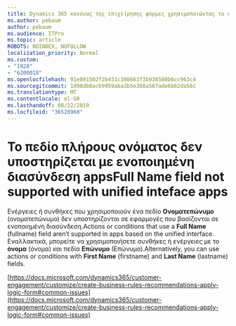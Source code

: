 ```yaml
---
title: Dynamics 365 κανόνας της επιχείρησης φόρμες χρησιμοποιώντας το πεδίο Fullname δεν
ms.author: pebaum
author: pebaum
ms.audience: ITPro
ms.topic: article
ROBOTS: NOINDEX, NOFOLLOW
localization_priority: Normal
ms.custom:
- "1928"
- "6200018"
ms.openlocfilehash: 91e091502f2b431c380663f3b938580b6cc963c4
ms.sourcegitcommit: 1d98db8acb9959aba3b5e308a567ade6b62da56c
ms.translationtype: MT
ms.contentlocale: el-GR
ms.lasthandoff: 08/22/2019
ms.locfileid: "36528960"
---
```

# <a name="full-name-field-not-supported-with-unified-inteface-apps"></a><span data-ttu-id="c7df8-102">Το πεδίο πλήρους ονόματος δεν υποστηρίζεται με ενοποιημένη διασύνδεση apps</span><span class="sxs-lookup"><span data-stu-id="c7df8-102">Full Name field not supported with unified inteface apps</span></span>

<span data-ttu-id="c7df8-103">Ενέργειες ή συνθήκες που χρησιμοποιούν ένα πεδίο **Ονοματεπώνυμο** (ονοματεπώνυμο) δεν υποστηρίζονται σε εφαρμογές που βασίζονται σε ενοποιημένη διασύνδεση.</span><span class="sxs-lookup"><span data-stu-id="c7df8-103">Actions or conditions that use a **Full Name** (fullname) field aren’t supported in apps based on the unified interface.</span></span> <span data-ttu-id="c7df8-104">Εναλλακτικά, μπορείτε να χρησιμοποιήσετε συνθήκες ή ενέργειες με το **όνομα** (όνομα) και πεδία **Επώνυμο** (Επώνυμο).</span><span class="sxs-lookup"><span data-stu-id="c7df8-104">Alternatively, you can use actions or conditions with **First Name** (firstname) and **Last Name** (lastname) fields.</span></span>

[https://docs.microsoft.com/dynamics365/customer-engagement/customize/create-business-rules-recommendations-apply-logic-form#common-issues](https://docs.microsoft.com/dynamics365/customer-engagement/customize/create-business-rules-recommendations-apply-logic-form#common-issues)
